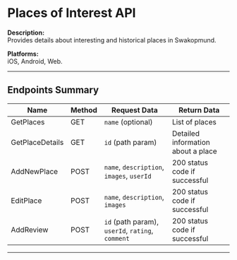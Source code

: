 # Places of Interest API

**Description:**  
Provides details about interesting and historical places in Swakopmund.

**Platforms:**  
iOS, Android, Web.

---

## Endpoints Summary

| Name            | Method | Request Data                                          | Return Data                          |
|-----------------|--------|--------------------------------------------------------|--------------------------------------|
| GetPlaces       | GET    | `name` (optional)                                     | List of places                       |
| GetPlaceDetails | GET    | `id` (path param)                                     | Detailed information about a place   |
| AddNewPlace     | POST   | `name`, `description`, `images`, `userId`             | 200 status code if successful        |
| EditPlace       | POST   | `name`, `description`, `images`                       | 200 status code if successful        |
| AddReview       | POST   | `id` (path param), `userId`, `rating`, `comment`      | 200 status code if successful        |

---
